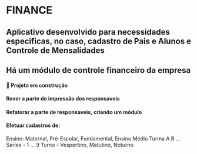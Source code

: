 # FINANCE

## Aplicativo desenvolvido para necessidades especificas, no caso, cadastro de Pais e Alunos e Controle de Mensalidades
## Há um módulo de controle financeiro da empresa

#### :construction: Projeto em construção

#### Rever a parte de impressão dos responsaveis
#### Refatorar a parte de responsaveis, criando um módulo

#### Efetuar cadastros de:
Ensino: Maternal, Pré-Escolar, Fundamental, Ensino Médio
Turma A B ...
Series - 1 ... 9
Turno - Vespertino, Matutino, Noturno
